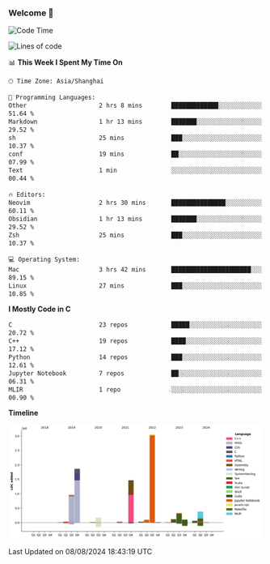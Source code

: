 ### Welcome 👋

<!--START_SECTION:waka-->
![Code Time](http://img.shields.io/badge/Code%20Time-1%2C535%20hrs%2013%20mins-blue)

![Lines of code](https://img.shields.io/badge/From%20Hello%20World%20I%27ve%20Written-8.7%20million%20lines%20of%20code-blue)

📊 **This Week I Spent My Time On** 

```text
🕑︎ Time Zone: Asia/Shanghai

💬 Programming Languages: 
Other                    2 hrs 8 mins        █████████████░░░░░░░░░░░░   51.64 % 
Markdown                 1 hr 13 mins        ███████░░░░░░░░░░░░░░░░░░   29.52 % 
sh                       25 mins             ███░░░░░░░░░░░░░░░░░░░░░░   10.37 % 
conf                     19 mins             ██░░░░░░░░░░░░░░░░░░░░░░░   07.99 % 
Text                     1 min               ░░░░░░░░░░░░░░░░░░░░░░░░░   00.44 % 

🔥 Editors: 
Neovim                   2 hrs 30 mins       ███████████████░░░░░░░░░░   60.11 % 
Obsidian                 1 hr 13 mins        ███████░░░░░░░░░░░░░░░░░░   29.52 % 
Zsh                      25 mins             ███░░░░░░░░░░░░░░░░░░░░░░   10.37 % 

💻 Operating System: 
Mac                      3 hrs 42 mins       ██████████████████████░░░   89.15 % 
Linux                    27 mins             ███░░░░░░░░░░░░░░░░░░░░░░   10.85 % 
```

**I Mostly Code in C** 

```text
C                        23 repos            █████░░░░░░░░░░░░░░░░░░░░   20.72 % 
C++                      19 repos            ████░░░░░░░░░░░░░░░░░░░░░   17.12 % 
Python                   14 repos            ███░░░░░░░░░░░░░░░░░░░░░░   12.61 % 
Jupyter Notebook         7 repos             ██░░░░░░░░░░░░░░░░░░░░░░░   06.31 % 
MLIR                     1 repo              ░░░░░░░░░░░░░░░░░░░░░░░░░   00.90 % 
```



**Timeline**

![Lines of Code chart](https://raw.githubusercontent.com/Bohan-hu/Bohan-hu/master/assets/bar_graph.png)


 Last Updated on 08/08/2024 18:43:19 UTC
<!--END_SECTION:waka-->




